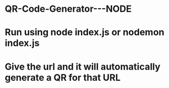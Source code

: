# QR-Code-Generator---NODE

# Run using node index.js or nodemon index.js

# Give the url and it will automatically generate a QR for that URL
